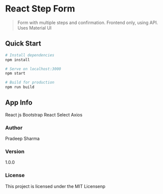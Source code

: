 # React Step Form

> Form with multiple steps and confirmation. Frontend only, using API. Uses Material UI

## Quick Start

```bash
# Install dependencies
npm install

# Serve on localhost:3000
npm start

# Build for production
npm run build
```

## App Info
React js
Bootstrap
React Select
Axios

### Author
Pradeep Sharma

### Version

1.0.0

### License

This project is licensed under the MIT Licensenp